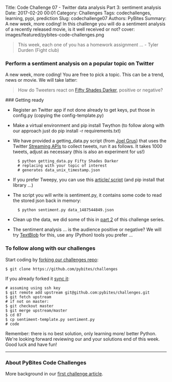 Title: Code Challenge 07 - Twitter data analysis Part 3: sentiment analysis
Date: 2017-02-20 00:01
Category: Challenges
Tags: codechallenges, learning, pypi, prediction
Slug: codechallenge07
Authors: PyBites
Summary: A new week, more coding! In this challenge you will do a sentiment analysis of a recently released movie, is it well received or not?
cover: images/featured/pybites-code-challenges.png

> This week, each one of you has a homework assignment ... - Tyler Durden (Fight club)

### Perform a sentiment analysis on a popular topic on Twitter

A new week, more coding! You are free to pick a topic. This can be a trend, news or movie. We will take latter:

> How do Tweeters react on [Fifty Shades Darker](http://www.imdb.com/title/tt4465564/?ref_=nv_sr_1), positive or negative?

### Getting ready

* Register an Twitter app if not done already to get keys, put those in config.py (copying the config-template.py)

* Make a virtual environment and pip install Twython (to follow along with our approach just do pip install -r requirements.txt)

* We have provided a getting_data.py script (from [Joel Grus](https://github.com/joelgrus/data-science-from-scratch/blob/master/code-python3/getting_data.py)) that uses the Twitter [Streaming APIs](https://dev.twitter.com/streaming/overview) to collect tweets, run it as follows. It takes 1000 tweets, adjust as necessary (this is also an experiment for us!)

        $ python getting_data.py Fifty Shades Darker
        # replacing with your topic of interest
        # generates data_unix_timestamp.json

* If you prefer Tweepy, you can use this [article/ script](https://marcobonzanini.com/2015/03/02/mining-twitter-data-with-python-part-1/) (and pip install that library ...)

* The script you will write is sentiment.py, it contains some code to read the stored json back in memory:

        $ python sentiment.py data_1487544849.json

* Clean up the data, we did some of this in [part 2](http://pybit.es/codechallenge05_review.html) of this challenge series.

* The sentiment analysis ... is the audience positive or negative? We will try [TextBlob](https://textblob.readthedocs.io/en/dev/) for this, use any (Python) tools you prefer ...

### To follow along with our challenges

Start coding by [forking our challenges repo](https://github.com/pybites/challenges):

    $ git clone https://github.com/pybites/challenges

If you already forked it [sync it](https://help.github.com/articles/syncing-a-fork/):

    # assuming using ssh key
    $ git remote add upstream git@github.com:pybites/challenges.git
    $ git fetch upstream
    # if not on master:
    $ git checkout master
    $ git merge upstream/master
    $ cd 07
	$ cp sentiment-template.py sentiment.py
    # code

Remember: there is no best solution, only learning more/ better Python. We're looking forward reviewing our and your solutions end of this week. Good luck and have fun!

---

### About PyBites Code Challenges

More background in our [first challenge article](http://pybit.es/codechallenge01.html).
